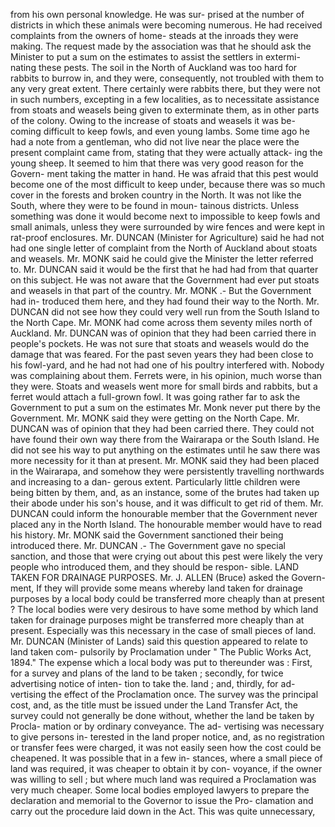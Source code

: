 from his own personal knowledge. He was sur- prised at the number of districts in which these animals were becoming numerous. He had received complaints from the owners of home- steads at the inroads they were making. The request made by the association was that he should ask the Minister to put a sum on the estimates to assist the settlers in extermi- nating these pests. The soil in the North of Auckland was too hard for rabbits to burrow in, and they were, consequently, not troubled with them to any very great extent. There certainly were rabbits there, but they were not in such numbers, excepting in a few localities, as to necessitate assistance from stoats and weasels being given to exterminate them, as in other parts of the colony. Owing to the increase of stoats and weasels it was be- coming difficult to keep fowls, and even young lambs. Some time ago he had a note from a gentleman, who did not live near the place were the present complaint came from, stating that they were actually attack- ing the young sheep. It seemed to him that there was very good reason for the Govern- ment taking the matter in hand. He was afraid that this pest would become one of the most difficult to keep under, because there was so much cover in the forests and broken country in the North. It was not like the South, where they were to be found in moun- tainous districts. Unless something was done it would become next to impossible to keep fowls and small animals, unless they were surrounded by wire fences and were kept in rat-proof enclosures. Mr. DUNCAN (Minister for Agriculture) said he had not had one single letter of complaint from the North of Auckland about stoats and weasels. Mr. MONK said he could give the Minister the letter referred to. Mr. DUNCAN said it would be the first that he had had from that quarter on this subject. He was not aware that the Government had ever put stoats and weasels in that part of the country. Mr. MONK .- But the Government had in- troduced them here, and they had found their way to the North. Mr. DUNCAN did not see how they could very well run from the South Island to the North Cape. Mr. MONK had come across them seventy miles north of Auckland. Mr. DUNCAN was of opinion that they had been carried there in people's pockets. He was not sure that stoats and weasels would do the damage that was feared. For the past seven years they had been close to his fowl-yard, and he had not had one of his poultry interfered with. Nobody was complaining about them. Ferrets were, in his opinion, much worse than they were. Stoats and weasels went more for small birds and rabbits, but a ferret would attach a full-grown fowl. It was going rather far to ask the Government to put a sum on the estimates Mr. Monk never put there by the Government. Mr. MONK said they were getting on the North Cape. Mr. DUNCAN was of opinion that they had been carried there. They could not have found their own way there from the Wairarapa or the South Island. He did not see his way to put anything on the estimates until he saw there was more necessity for it than at present. Mr. MONK said they had been placed in the Wairarapa, and somehow they were persistently travelling northwards and increasing to a dan- gerous extent. Particularly little children were being bitten by them, and, as an instance, some of the brutes had taken up their abode under his son's house, and it was difficult to get rid of them. Mr. DUNCAN could inform the honourable member that the Government never placed any in the North Island. The honourable member would have to read his history. Mr. MONK said the Government sanctioned their being introduced there. Mr. DUNCAN .- The Government gave no special sanction, and those that were crying out about this pest were likely the very people who introduced them, and they should be respon- sible. LAND TAKEN FOR DRAINAGE PURPOSES. Mr. J. ALLEN (Bruce) asked the Govern- ment, If they will provide some means whereby land taken for drainage purposes by a local body could be transferred more cheaply than at present ? The local bodies were very desirous to have some method by which land taken for drainage purposes might be transferred more cheaply than at present. Especially was this necessary in the case of small pieces of land. Mr. DUNCAN (Minister of Lands) said this question appeared to relate to land taken com- pulsorily by Proclamation under " The Public Works Act, 1894." The expense which a local body was put to thereunder was : First, for a survey and plans of the land to be taken ; secondly, for twice advertising notice of inten- tion to take the. land ; and, thirdly, for ad- vertising the effect of the Proclamation once. The survey was the principal cost, and, as the title must be issued under the Land Transfer Act, the survey could not generally be done without, whether the land be taken by Procla- mation or by ordinary conveyance. The ad- vertising was necessary to give persons in- terested in the land proper notice, and, as no registration or transfer fees were charged, it was not easily seen how the cost could be cheapened. It was possible that in a few in- stances, where a small piece of land was required, it was cheaper to obtain it by con- voyance, if the owner was willing to sell ; but where much land was required a Proclamation was very much cheaper. Some local bodies employed lawyers to prepare the declaration and memorial to the Governor to issue the Pro- clamation and carry out the procedure laid down in the Act. This was quite unnecessary, 
